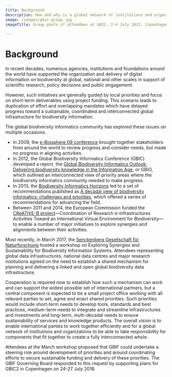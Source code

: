 ```yaml
---
title: Background
description: How and why is a global network of institutions and organizations working to organize, interconnect and deliver the world's biodiversity information?
image: /images/gbic-group.jpg
imageTitle: Group photo of attendees at GBIC, 2-4 July 2012, Copenhagen. Photo by Ciprian-Marius Vizitiu.

---
```

# Background

In recent decades, numerous agencies, institutions and foundations around the world have supported the organization and delivery of digital information on biodiversity at global, national and other scales in support of scientific research, policy decisions and public engagement. 

However, such initiatives are generally guided by local priorities and focus on short-term deliverables using project funding. This scenario leads to duplication of effort and overlapping mandates which have delayed progress toward a sustainable, coordinated and interconnected global infrastructure for biodiversity information. 

The global biodiversity informatics community has explored these issues on multiple occasions. 

+ In 2009, the [e-Biosphere 09 conference](http://wayback.archive-it.org/org-660/20140924184516/http://www.e-biosphere09.org) brought together stakeholders from around the world to review progress and consider needs, but made no progress in aligning activities. 
+ In 2012, the Global Biodiversity Informatics Conference (GBIC) developed a report, the [Global Biodiversity Informatics Outlook: Delivering biodiversity knowledge in the Information Age](https://www.gbif.org/document/80859), or GBIO, which outlined an interconnected view of priority areas where the biodiversity informatics community needed to make progress.
+ In 2013, the [Biodiversity Informatics Horizons](https://sciencenode.org/announcement/biodiversity-informatics-horizons-2013-conference.php) led to a set of recommendations published as [A decadal view of biodiversity informatics: challenges and priorities](https://bmcecol.biomedcentral.com/articles/10.1186/1472-6785-13-16), which offered a series of recommendations for advancing the field. 
+ Between 2011 and 2014, the European Commission funded the [CReATIVE-B project](http://cordis.europa.eu/project/rcn/100345_en.html)—Coordination of Research e-Infrastructures Activities Toward an International Virtual Environment for Biodiversity—to enable a number of major initiatives to explore synergies and alignments between their activities. 

Most recently, in March 2017, the [Senckenberg Gesellschaft für Naturforschung](http://www.senckenberg.de) hosted a workshop on Exploring Synergies and Sustainability for Biodiversity Information Systems. Attendees representing global data infrastructures, national data centres and major research institutions agreed on the need to establish a shared mechanism for planning and delivering a linked and open global biodiversity data infrastructure. 

Cooperation is required now to establish how such a mechanism can work and can support the widest possible set of international partners, but a central component is expected to be a small project office working with all relevant parties to set, agree and enact shared priorities. Such priorities would include short-term needs to develop tools, standards and best practices, medium-term needs to integrate and streamline infrastructures and investments and long-term, multi-decadal needs to ensure sustainability of services and knowledge products. The overall vision is to enable international parties to work together efficiently and for a global network of institutions and organizations to be able to take responsibility for components that fit together to create a fully interconnected whole.

Attendees at the March workshop proposed that GBIF could undertake a steering role around development of priorities and around coordinating efforts to secure sustainable funding and delivery of these priorities. The GBIF Governing Board responded to this request by supporting plans for GBIC2 in Copenhagen on 24-27 July 2018.